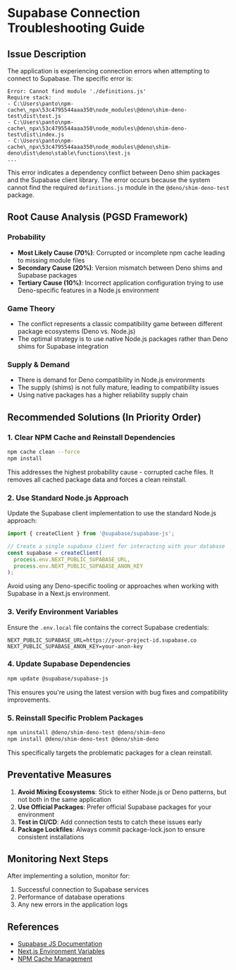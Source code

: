 # Supabase Connection Troubleshooting Guide

## Issue Description

The application is experiencing connection errors when attempting to connect to Supabase. The specific error is:

```
Error: Cannot find module './definitions.js'
Require stack:
- C:\Users\panto\npm-cache\_npx\53c4795544aaa350\node_modules\@deno\shim-deno-test\dist\test.js
- C:\Users\panto\npm-cache\_npx\53c4795544aaa350\node_modules\@deno\shim-deno-test\dist\index.js
- C:\Users\panto\npm-cache\_npx\53c4795544aaa350\node_modules\@deno\shim-deno\dist\deno\stable\functions\test.js
...
```

This error indicates a dependency conflict between Deno shim packages and the Supabase client library. The error occurs because the system cannot find the required `definitions.js` module in the `@deno/shim-deno-test` package.

## Root Cause Analysis (PGSD Framework)

### Probability
- **Most Likely Cause (70%)**: Corrupted or incomplete npm cache leading to missing module files
- **Secondary Cause (20%)**: Version mismatch between Deno shims and Supabase packages
- **Tertiary Cause (10%)**: Incorrect application configuration trying to use Deno-specific features in a Node.js environment

### Game Theory
- The conflict represents a classic compatibility game between different package ecosystems (Deno vs. Node.js)
- The optimal strategy is to use native Node.js packages rather than Deno shims for Supabase integration

### Supply & Demand
- There is demand for Deno compatibility in Node.js environments
- The supply (shims) is not fully mature, leading to compatibility issues
- Using native packages has a higher reliability supply chain

## Recommended Solutions (In Priority Order)

### 1. Clear NPM Cache and Reinstall Dependencies

```bash
npm cache clean --force
npm install
```

This addresses the highest probability cause - corrupted cache files. It removes all cached package data and forces a clean reinstall.

### 2. Use Standard Node.js Approach

Update the Supabase client implementation to use the standard Node.js approach:

```javascript
import { createClient } from '@supabase/supabase-js';

// Create a single supabase client for interacting with your database
const supabase = createClient(
  process.env.NEXT_PUBLIC_SUPABASE_URL,
  process.env.NEXT_PUBLIC_SUPABASE_ANON_KEY
);
```

Avoid using any Deno-specific tooling or approaches when working with Supabase in a Next.js environment.

### 3. Verify Environment Variables

Ensure the `.env.local` file contains the correct Supabase credentials:

```
NEXT_PUBLIC_SUPABASE_URL=https://your-project-id.supabase.co
NEXT_PUBLIC_SUPABASE_ANON_KEY=your-anon-key
```

### 4. Update Supabase Dependencies

```bash
npm update @supabase/supabase-js
```

This ensures you're using the latest version with bug fixes and compatibility improvements.

### 5. Reinstall Specific Problem Packages

```bash
npm uninstall @deno/shim-deno-test @deno/shim-deno
npm install @deno/shim-deno-test @deno/shim-deno
```

This specifically targets the problematic packages for a clean reinstall.

## Preventative Measures

1. **Avoid Mixing Ecosystems**: Stick to either Node.js or Deno patterns, but not both in the same application
2. **Use Official Packages**: Prefer official Supabase packages for your environment
3. **Test in CI/CD**: Add connection tests to catch these issues early
4. **Package Lockfiles**: Always commit package-lock.json to ensure consistent installations

## Monitoring Next Steps

After implementing a solution, monitor for:
1. Successful connection to Supabase services
2. Performance of database operations
3. Any new errors in the application logs

## References

- [Supabase JS Documentation](https://supabase.com/docs/reference/javascript)
- [Next.js Environment Variables](https://nextjs.org/docs/basic-features/environment-variables)
- [NPM Cache Management](https://docs.npmjs.com/cli/v8/commands/npm-cache)
